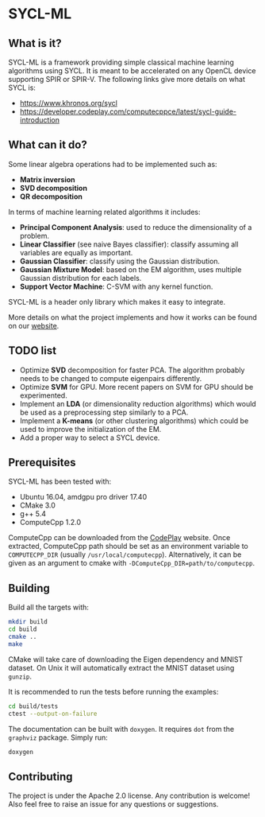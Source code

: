 # SYCL-ML

## What is it?
SYCL-ML is a framework providing simple classical machine learning algorithms using SYCL.
It is meant to be accelerated on any OpenCL device supporting SPIR or SPIR-V.
The following links give more details on what SYCL is:
- https://www.khronos.org/sycl
- https://developer.codeplay.com/computecppce/latest/sycl-guide-introduction

## What can it do?
Some linear algebra operations had to be implemented such as:
- **Matrix inversion**
- **SVD decomposition**
- **QR decomposition**

In terms of machine learning related algorithms it includes:
- **Principal Component Analysis**: used to reduce the dimensionality of a problem.
- **Linear Classifier** (see naive Bayes classifier): classify assuming all variables are equally as important.
- **Gaussian Classifier**: classify using the Gaussian distribution.
- **Gaussian Mixture Model**: based on the EM algorithm, uses multiple Gaussian distribution for each labels.
- **Support Vector Machine**: C-SVM with any kernel function.

SYCL-ML is a header only library which makes it easy to integrate.

More details on what the project implements and how it works can be found on our [website](https://www.codeplay.com/portal/12-21-17-alternative-machine-learning-algorithms-using-sycl-and-opencl).

## TODO list
- Optimize **SVD** decomposition for faster PCA. The algorithm probably needs to be changed to compute eigenpairs differently.
- Optimize **SVM** for GPU. More recent papers on SVM for GPU should be experimented.
- Implement an **LDA** (or dimensionality reduction algorithms) which would be used as a preprocessing step similarly to a PCA.
- Implement a **K-means** (or other clustering algorithms) which could be used to improve the initialization of the EM.
- Add a proper way to select a SYCL device.

## Prerequisites
SYCL-ML has been tested with:
- Ubuntu 16.04, amdgpu pro driver 17.40
- CMake 3.0
- g++ 5.4
- ComputeCpp 1.2.0

ComputeCpp can be downloaded from the [CodePlay](https://www.codeplay.com/products/computesuite/computecpp) website.
Once extracted, ComputeCpp path should be set as an environment variable to `COMPUTECPP_DIR` (usually `/usr/local/computecpp`).
Alternatively, it can be given as an argument to cmake with `-DComputeCpp_DIR=path/to/computecpp`.

## Building
Build all the targets with:
```bash
mkdir build
cd build
cmake ..
make
```
CMake will take care of downloading the Eigen dependency and MNIST dataset.
On Unix it will automatically extract the MNIST dataset using `gunzip`.

It is recommended to run the tests before running the examples:
```bash
cd build/tests
ctest --output-on-failure
```

The documentation can be built with `doxygen`. It requires `dot` from the `graphviz` package. Simply run:
```bash
doxygen
```

## Contributing
The project is under the Apache 2.0 license. Any contribution is welcome! Also feel free to raise an issue for any
questions or suggestions.
